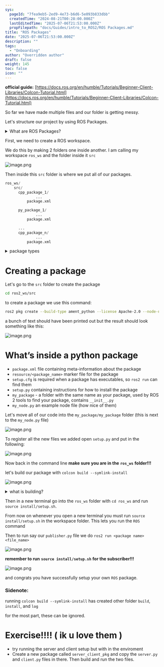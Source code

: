 ```yaml
---
sys:
  pageId: "7fea9eb5-2ed9-4e73-b6d6-5e093b833dbb"
  createdTime: "2024-08-21T00:28:00.000Z"
  lastEditedTime: "2025-07-06T21:53:00.000Z"
  propFilepath: "docs/Guides/intro_to_ROS2/ROS Packages.md"
title: "ROS Packages"
date: "2025-07-06T21:53:00.000Z"
description: ""
tags:
  - "Onboarding"
author: "Overridden author"
draft: false
weight: 145
toc: false
icon: ""
---
```


**official guide:** [https://docs.ros.org/en/humble/Tutorials/Beginner-Client-Libraries/Colcon-Tutorial.html](https://docs.ros.org/en/humble/Tutorials/Beginner-Client-Libraries/Colcon-Tutorial.html)

So far we have made multiple files and our folder is getting messy.

Let's structure our project by using ROS Packages.

<details>
      <summary>What are ROS Packages?</summary>
      ROS Packages are, as the name implies, packages of code that are highly sharable between ROS developers.
  </details>

First, we need to create a ROS workspace.

We do this by making 2 folders one inside another. I am calling my workspace `ros_ws` and the folder inside it `src`

![image.png](https://prod-files-secure.s3.us-west-2.amazonaws.com/d518164a-d88e-44d1-a4ee-3adb3bd8bce0/70706947-fd18-4537-a67b-e12946812d31/image.png?X-Amz-Algorithm=AWS4-HMAC-SHA256&X-Amz-Content-Sha256=UNSIGNED-PAYLOAD&X-Amz-Credential=ASIAZI2LB466UEMEU4KF%2F20250715%2Fus-west-2%2Fs3%2Faws4_request&X-Amz-Date=20250715T025213Z&X-Amz-Expires=3600&X-Amz-Security-Token=IQoJb3JpZ2luX2VjECMaCXVzLXdlc3QtMiJHMEUCIHm9CH%2BvPz8YidOeal7fqO942FPJPyjrpe0optWRqM%2FxAiEAlJ8z3%2Fn8QHx%2Fy62OUSAWIfgObVMOaUWP4JRKbTIkbUIq%2FwMIPBAAGgw2Mzc0MjMxODM4MDUiDOezjgWOC%2BTCqY9UCircAyM5qAZD7uNWUxTZ96BNZyAuNyL3GwIt4GvAzgqDR2HnrVWvDdXq9CMPBnTc3%2Bwnhc%2BDLC3%2BTPN5uvgGdCGyqMDDGGebuXW13wExu3HH3R2s6%2BM6g7SWM0e7SHy0q4TNRnGaab%2FsBCIgkItzQh0VYDrA%2FZ%2BA%2Fsex2yhE0f0N8b64cQ7ln6m2p32s%2Bqk19eKeLAtd3SoO6%2BkuV2mNNlqWcOyyC%2BzGPInWrKDzFBr6da1vmYC9TPEjUO9s%2B9nnAV2FaH607ifE07%2BoiXyqr1ieKnxR8KCOha3ybQ69i8g7%2ByDgA8kuL1PrKSn8uMpPOtfCZZd45Tm6bEchUJViPePI8A6T%2B9CirScOvzHWxQrilEjuIcfwFZai5E19iN5ukD1tmSL2Qun1n4UIU%2FGkIJsFEzw6XhJpLBzvyVOY8ns%2BmPI2x7sOLtd5rEzmmWM%2FkkhyZyoPJYw4dao89PDmpsEODicS6Fr2vbhPgo0%2FWPD12JjAm9a92UG0md0UifkMmGhc%2Fny6BGbk6q6iKPy0Zb5yNdyzsp5zVi7zyTQ0ysLufdxkkrXRYQ%2Fec%2Fo62Zw3NAYBgGRzvx4MTKvlgHRzUplt%2Bw0viZMEUaf5vE5HAOJd%2BFm4eIRdlkDvbLSklU8FMLH%2B1sMGOqUBVIiY5uno2T2v5Nx6snm28FGUaBV3iz1DW2z0AHQtFfnCY1wAImQhZnFZw6N6cy%2FdK6uhz1X8jNnjmt1Eyybxnu%2BJCPg23yiTxaaqYeKo5Xd1A55RTRH7iBflFdT%2F5Xzsxb09JXYCgQUCXobqtiUJVbeKGqotAj34vzkXqAvpGbKgyA%2B%2FiAcETQS6loXqhXE0UCtHl2kNmnTlj9yBwzuJ5zoOYt9e&X-Amz-Signature=b1b1572a72c45a068365063977a1be66522aa331f1745b0341f22410681f9f1b&X-Amz-SignedHeaders=host&x-amz-checksum-mode=ENABLED&x-id=GetObject)

Then inside this `src` folder is where we put all of our packages.

```python
ros_ws/
    src/
      cpp_package_1/
		      ...
          package.xml

      py_package_1/
		      ...
          package.xml

      ...
      cpp_package_n/
		      ...
          package.xml

```

<details>

<summary>package types</summary>

packages can be either `C++` or python.

the intern file structure is different for each but for this guide we will stick to creating python packages

</details>

# Creating a package

Let's go to the `src` folder to create the package

```bash
cd ros2_ws/src
```

to create a package we use this command:

```bash
ros2 pkg create --build-type ament_python --license Apache-2.0 --node-name my_node my_package
```

a bunch of text should have been printed out but the result should look something like this:

![image.png](https://prod-files-secure.s3.us-west-2.amazonaws.com/d518164a-d88e-44d1-a4ee-3adb3bd8bce0/e6cf1e3f-8512-4a3e-b131-079f800bf3e8/image.png?X-Amz-Algorithm=AWS4-HMAC-SHA256&X-Amz-Content-Sha256=UNSIGNED-PAYLOAD&X-Amz-Credential=ASIAZI2LB466UEMEU4KF%2F20250715%2Fus-west-2%2Fs3%2Faws4_request&X-Amz-Date=20250715T025213Z&X-Amz-Expires=3600&X-Amz-Security-Token=IQoJb3JpZ2luX2VjECMaCXVzLXdlc3QtMiJHMEUCIHm9CH%2BvPz8YidOeal7fqO942FPJPyjrpe0optWRqM%2FxAiEAlJ8z3%2Fn8QHx%2Fy62OUSAWIfgObVMOaUWP4JRKbTIkbUIq%2FwMIPBAAGgw2Mzc0MjMxODM4MDUiDOezjgWOC%2BTCqY9UCircAyM5qAZD7uNWUxTZ96BNZyAuNyL3GwIt4GvAzgqDR2HnrVWvDdXq9CMPBnTc3%2Bwnhc%2BDLC3%2BTPN5uvgGdCGyqMDDGGebuXW13wExu3HH3R2s6%2BM6g7SWM0e7SHy0q4TNRnGaab%2FsBCIgkItzQh0VYDrA%2FZ%2BA%2Fsex2yhE0f0N8b64cQ7ln6m2p32s%2Bqk19eKeLAtd3SoO6%2BkuV2mNNlqWcOyyC%2BzGPInWrKDzFBr6da1vmYC9TPEjUO9s%2B9nnAV2FaH607ifE07%2BoiXyqr1ieKnxR8KCOha3ybQ69i8g7%2ByDgA8kuL1PrKSn8uMpPOtfCZZd45Tm6bEchUJViPePI8A6T%2B9CirScOvzHWxQrilEjuIcfwFZai5E19iN5ukD1tmSL2Qun1n4UIU%2FGkIJsFEzw6XhJpLBzvyVOY8ns%2BmPI2x7sOLtd5rEzmmWM%2FkkhyZyoPJYw4dao89PDmpsEODicS6Fr2vbhPgo0%2FWPD12JjAm9a92UG0md0UifkMmGhc%2Fny6BGbk6q6iKPy0Zb5yNdyzsp5zVi7zyTQ0ysLufdxkkrXRYQ%2Fec%2Fo62Zw3NAYBgGRzvx4MTKvlgHRzUplt%2Bw0viZMEUaf5vE5HAOJd%2BFm4eIRdlkDvbLSklU8FMLH%2B1sMGOqUBVIiY5uno2T2v5Nx6snm28FGUaBV3iz1DW2z0AHQtFfnCY1wAImQhZnFZw6N6cy%2FdK6uhz1X8jNnjmt1Eyybxnu%2BJCPg23yiTxaaqYeKo5Xd1A55RTRH7iBflFdT%2F5Xzsxb09JXYCgQUCXobqtiUJVbeKGqotAj34vzkXqAvpGbKgyA%2B%2FiAcETQS6loXqhXE0UCtHl2kNmnTlj9yBwzuJ5zoOYt9e&X-Amz-Signature=7fa7da9300959c8b7088cebf7b16185f105f903cdb5c9965f9b7172c4e2a05a6&X-Amz-SignedHeaders=host&x-amz-checksum-mode=ENABLED&x-id=GetObject)

# What’s inside a python package

- `package.xml` file containing meta-information about the package
- `resource/<package_name>` marker file for the package
- `setup.cfg` is required when a package has executables, so `ros2 run` can find them
- `setup.py` containing instructions for how to install the package
- `my_package` - a folder with the same name as your package, used by ROS 2 tools to find your package, contains `__init__.py`
- `my_node.py` an example node file (how nice of them)

Let's move all of our code into the `my_package/my_package` folder (this is next to the `my_node.py` file)

![image.png](https://prod-files-secure.s3.us-west-2.amazonaws.com/d518164a-d88e-44d1-a4ee-3adb3bd8bce0/9ce58f11-0da9-4d3e-b86d-506a9685d378/image.png?X-Amz-Algorithm=AWS4-HMAC-SHA256&X-Amz-Content-Sha256=UNSIGNED-PAYLOAD&X-Amz-Credential=ASIAZI2LB466UEMEU4KF%2F20250715%2Fus-west-2%2Fs3%2Faws4_request&X-Amz-Date=20250715T025213Z&X-Amz-Expires=3600&X-Amz-Security-Token=IQoJb3JpZ2luX2VjECMaCXVzLXdlc3QtMiJHMEUCIHm9CH%2BvPz8YidOeal7fqO942FPJPyjrpe0optWRqM%2FxAiEAlJ8z3%2Fn8QHx%2Fy62OUSAWIfgObVMOaUWP4JRKbTIkbUIq%2FwMIPBAAGgw2Mzc0MjMxODM4MDUiDOezjgWOC%2BTCqY9UCircAyM5qAZD7uNWUxTZ96BNZyAuNyL3GwIt4GvAzgqDR2HnrVWvDdXq9CMPBnTc3%2Bwnhc%2BDLC3%2BTPN5uvgGdCGyqMDDGGebuXW13wExu3HH3R2s6%2BM6g7SWM0e7SHy0q4TNRnGaab%2FsBCIgkItzQh0VYDrA%2FZ%2BA%2Fsex2yhE0f0N8b64cQ7ln6m2p32s%2Bqk19eKeLAtd3SoO6%2BkuV2mNNlqWcOyyC%2BzGPInWrKDzFBr6da1vmYC9TPEjUO9s%2B9nnAV2FaH607ifE07%2BoiXyqr1ieKnxR8KCOha3ybQ69i8g7%2ByDgA8kuL1PrKSn8uMpPOtfCZZd45Tm6bEchUJViPePI8A6T%2B9CirScOvzHWxQrilEjuIcfwFZai5E19iN5ukD1tmSL2Qun1n4UIU%2FGkIJsFEzw6XhJpLBzvyVOY8ns%2BmPI2x7sOLtd5rEzmmWM%2FkkhyZyoPJYw4dao89PDmpsEODicS6Fr2vbhPgo0%2FWPD12JjAm9a92UG0md0UifkMmGhc%2Fny6BGbk6q6iKPy0Zb5yNdyzsp5zVi7zyTQ0ysLufdxkkrXRYQ%2Fec%2Fo62Zw3NAYBgGRzvx4MTKvlgHRzUplt%2Bw0viZMEUaf5vE5HAOJd%2BFm4eIRdlkDvbLSklU8FMLH%2B1sMGOqUBVIiY5uno2T2v5Nx6snm28FGUaBV3iz1DW2z0AHQtFfnCY1wAImQhZnFZw6N6cy%2FdK6uhz1X8jNnjmt1Eyybxnu%2BJCPg23yiTxaaqYeKo5Xd1A55RTRH7iBflFdT%2F5Xzsxb09JXYCgQUCXobqtiUJVbeKGqotAj34vzkXqAvpGbKgyA%2B%2FiAcETQS6loXqhXE0UCtHl2kNmnTlj9yBwzuJ5zoOYt9e&X-Amz-Signature=65509f1f95c6841f4a85fa7c70a793acc71f2f5ebec608d848aee102569e2758&X-Amz-SignedHeaders=host&x-amz-checksum-mode=ENABLED&x-id=GetObject)

To register all the new files we added open `setup.py` and put in the following:

![image.png](https://prod-files-secure.s3.us-west-2.amazonaws.com/d518164a-d88e-44d1-a4ee-3adb3bd8bce0/1cd7c262-4cae-4496-9d75-c178537d24a2/image.png?X-Amz-Algorithm=AWS4-HMAC-SHA256&X-Amz-Content-Sha256=UNSIGNED-PAYLOAD&X-Amz-Credential=ASIAZI2LB466UEMEU4KF%2F20250715%2Fus-west-2%2Fs3%2Faws4_request&X-Amz-Date=20250715T025213Z&X-Amz-Expires=3600&X-Amz-Security-Token=IQoJb3JpZ2luX2VjECMaCXVzLXdlc3QtMiJHMEUCIHm9CH%2BvPz8YidOeal7fqO942FPJPyjrpe0optWRqM%2FxAiEAlJ8z3%2Fn8QHx%2Fy62OUSAWIfgObVMOaUWP4JRKbTIkbUIq%2FwMIPBAAGgw2Mzc0MjMxODM4MDUiDOezjgWOC%2BTCqY9UCircAyM5qAZD7uNWUxTZ96BNZyAuNyL3GwIt4GvAzgqDR2HnrVWvDdXq9CMPBnTc3%2Bwnhc%2BDLC3%2BTPN5uvgGdCGyqMDDGGebuXW13wExu3HH3R2s6%2BM6g7SWM0e7SHy0q4TNRnGaab%2FsBCIgkItzQh0VYDrA%2FZ%2BA%2Fsex2yhE0f0N8b64cQ7ln6m2p32s%2Bqk19eKeLAtd3SoO6%2BkuV2mNNlqWcOyyC%2BzGPInWrKDzFBr6da1vmYC9TPEjUO9s%2B9nnAV2FaH607ifE07%2BoiXyqr1ieKnxR8KCOha3ybQ69i8g7%2ByDgA8kuL1PrKSn8uMpPOtfCZZd45Tm6bEchUJViPePI8A6T%2B9CirScOvzHWxQrilEjuIcfwFZai5E19iN5ukD1tmSL2Qun1n4UIU%2FGkIJsFEzw6XhJpLBzvyVOY8ns%2BmPI2x7sOLtd5rEzmmWM%2FkkhyZyoPJYw4dao89PDmpsEODicS6Fr2vbhPgo0%2FWPD12JjAm9a92UG0md0UifkMmGhc%2Fny6BGbk6q6iKPy0Zb5yNdyzsp5zVi7zyTQ0ysLufdxkkrXRYQ%2Fec%2Fo62Zw3NAYBgGRzvx4MTKvlgHRzUplt%2Bw0viZMEUaf5vE5HAOJd%2BFm4eIRdlkDvbLSklU8FMLH%2B1sMGOqUBVIiY5uno2T2v5Nx6snm28FGUaBV3iz1DW2z0AHQtFfnCY1wAImQhZnFZw6N6cy%2FdK6uhz1X8jNnjmt1Eyybxnu%2BJCPg23yiTxaaqYeKo5Xd1A55RTRH7iBflFdT%2F5Xzsxb09JXYCgQUCXobqtiUJVbeKGqotAj34vzkXqAvpGbKgyA%2B%2FiAcETQS6loXqhXE0UCtHl2kNmnTlj9yBwzuJ5zoOYt9e&X-Amz-Signature=44994d0bb4ae50a69da75c4f88c4fd3117d6448c8c79a5c3fa8049c830de004b&X-Amz-SignedHeaders=host&x-amz-checksum-mode=ENABLED&x-id=GetObject)

Now back in the command line **make sure you are in the** **`ros_ws`** **folder!!!**

let's build our package with `colcon build --symlink-install`

![image.png](https://prod-files-secure.s3.us-west-2.amazonaws.com/d518164a-d88e-44d1-a4ee-3adb3bd8bce0/2f2a0d27-b173-48fd-b189-5f5c0ce65619/image.png?X-Amz-Algorithm=AWS4-HMAC-SHA256&X-Amz-Content-Sha256=UNSIGNED-PAYLOAD&X-Amz-Credential=ASIAZI2LB466UEMEU4KF%2F20250715%2Fus-west-2%2Fs3%2Faws4_request&X-Amz-Date=20250715T025213Z&X-Amz-Expires=3600&X-Amz-Security-Token=IQoJb3JpZ2luX2VjECMaCXVzLXdlc3QtMiJHMEUCIHm9CH%2BvPz8YidOeal7fqO942FPJPyjrpe0optWRqM%2FxAiEAlJ8z3%2Fn8QHx%2Fy62OUSAWIfgObVMOaUWP4JRKbTIkbUIq%2FwMIPBAAGgw2Mzc0MjMxODM4MDUiDOezjgWOC%2BTCqY9UCircAyM5qAZD7uNWUxTZ96BNZyAuNyL3GwIt4GvAzgqDR2HnrVWvDdXq9CMPBnTc3%2Bwnhc%2BDLC3%2BTPN5uvgGdCGyqMDDGGebuXW13wExu3HH3R2s6%2BM6g7SWM0e7SHy0q4TNRnGaab%2FsBCIgkItzQh0VYDrA%2FZ%2BA%2Fsex2yhE0f0N8b64cQ7ln6m2p32s%2Bqk19eKeLAtd3SoO6%2BkuV2mNNlqWcOyyC%2BzGPInWrKDzFBr6da1vmYC9TPEjUO9s%2B9nnAV2FaH607ifE07%2BoiXyqr1ieKnxR8KCOha3ybQ69i8g7%2ByDgA8kuL1PrKSn8uMpPOtfCZZd45Tm6bEchUJViPePI8A6T%2B9CirScOvzHWxQrilEjuIcfwFZai5E19iN5ukD1tmSL2Qun1n4UIU%2FGkIJsFEzw6XhJpLBzvyVOY8ns%2BmPI2x7sOLtd5rEzmmWM%2FkkhyZyoPJYw4dao89PDmpsEODicS6Fr2vbhPgo0%2FWPD12JjAm9a92UG0md0UifkMmGhc%2Fny6BGbk6q6iKPy0Zb5yNdyzsp5zVi7zyTQ0ysLufdxkkrXRYQ%2Fec%2Fo62Zw3NAYBgGRzvx4MTKvlgHRzUplt%2Bw0viZMEUaf5vE5HAOJd%2BFm4eIRdlkDvbLSklU8FMLH%2B1sMGOqUBVIiY5uno2T2v5Nx6snm28FGUaBV3iz1DW2z0AHQtFfnCY1wAImQhZnFZw6N6cy%2FdK6uhz1X8jNnjmt1Eyybxnu%2BJCPg23yiTxaaqYeKo5Xd1A55RTRH7iBflFdT%2F5Xzsxb09JXYCgQUCXobqtiUJVbeKGqotAj34vzkXqAvpGbKgyA%2B%2FiAcETQS6loXqhXE0UCtHl2kNmnTlj9yBwzuJ5zoOYt9e&X-Amz-Signature=beb870233dae478d9ff49bf863209e172a36e1d6909c30c96c6d1adfb7ba7f7f&X-Amz-SignedHeaders=host&x-amz-checksum-mode=ENABLED&x-id=GetObject)

<details>

<summary>what is building?</summary>

if you are a CS major at Rose-Hulman you will learn the answer to this in CSSE132

but TLDR; is it combines all the code files into one program that can be run easily 

</details>

Then in a new terminal go into the `ros_ws` folder with `cd ros_ws` and run `source install/setup.sh`. 

From now on whenever you open a new terminal you must run `source install/setup.sh` in the workspace folder. This lets you run the `ROS` command

Then to run say our `publisher.py` file we do `ros2 run <package name> <file_name>`

![image.png](https://prod-files-secure.s3.us-west-2.amazonaws.com/d518164a-d88e-44d1-a4ee-3adb3bd8bce0/4f4b1219-3a44-4632-aa0a-ce3471699f59/image.png?X-Amz-Algorithm=AWS4-HMAC-SHA256&X-Amz-Content-Sha256=UNSIGNED-PAYLOAD&X-Amz-Credential=ASIAZI2LB466UEMEU4KF%2F20250715%2Fus-west-2%2Fs3%2Faws4_request&X-Amz-Date=20250715T025213Z&X-Amz-Expires=3600&X-Amz-Security-Token=IQoJb3JpZ2luX2VjECMaCXVzLXdlc3QtMiJHMEUCIHm9CH%2BvPz8YidOeal7fqO942FPJPyjrpe0optWRqM%2FxAiEAlJ8z3%2Fn8QHx%2Fy62OUSAWIfgObVMOaUWP4JRKbTIkbUIq%2FwMIPBAAGgw2Mzc0MjMxODM4MDUiDOezjgWOC%2BTCqY9UCircAyM5qAZD7uNWUxTZ96BNZyAuNyL3GwIt4GvAzgqDR2HnrVWvDdXq9CMPBnTc3%2Bwnhc%2BDLC3%2BTPN5uvgGdCGyqMDDGGebuXW13wExu3HH3R2s6%2BM6g7SWM0e7SHy0q4TNRnGaab%2FsBCIgkItzQh0VYDrA%2FZ%2BA%2Fsex2yhE0f0N8b64cQ7ln6m2p32s%2Bqk19eKeLAtd3SoO6%2BkuV2mNNlqWcOyyC%2BzGPInWrKDzFBr6da1vmYC9TPEjUO9s%2B9nnAV2FaH607ifE07%2BoiXyqr1ieKnxR8KCOha3ybQ69i8g7%2ByDgA8kuL1PrKSn8uMpPOtfCZZd45Tm6bEchUJViPePI8A6T%2B9CirScOvzHWxQrilEjuIcfwFZai5E19iN5ukD1tmSL2Qun1n4UIU%2FGkIJsFEzw6XhJpLBzvyVOY8ns%2BmPI2x7sOLtd5rEzmmWM%2FkkhyZyoPJYw4dao89PDmpsEODicS6Fr2vbhPgo0%2FWPD12JjAm9a92UG0md0UifkMmGhc%2Fny6BGbk6q6iKPy0Zb5yNdyzsp5zVi7zyTQ0ysLufdxkkrXRYQ%2Fec%2Fo62Zw3NAYBgGRzvx4MTKvlgHRzUplt%2Bw0viZMEUaf5vE5HAOJd%2BFm4eIRdlkDvbLSklU8FMLH%2B1sMGOqUBVIiY5uno2T2v5Nx6snm28FGUaBV3iz1DW2z0AHQtFfnCY1wAImQhZnFZw6N6cy%2FdK6uhz1X8jNnjmt1Eyybxnu%2BJCPg23yiTxaaqYeKo5Xd1A55RTRH7iBflFdT%2F5Xzsxb09JXYCgQUCXobqtiUJVbeKGqotAj34vzkXqAvpGbKgyA%2B%2FiAcETQS6loXqhXE0UCtHl2kNmnTlj9yBwzuJ5zoOYt9e&X-Amz-Signature=0ef7f3b0459ba5a4d2d753e31959f1e4571817b40b4d8044bef2a36edd94c1d1&X-Amz-SignedHeaders=host&x-amz-checksum-mode=ENABLED&x-id=GetObject)

**remember to run** **`source install/setup.sh`** **for the subscriber!!!**

![image.png](https://prod-files-secure.s3.us-west-2.amazonaws.com/d518164a-d88e-44d1-a4ee-3adb3bd8bce0/02121119-dad4-49ec-8356-c956108b4243/image.png?X-Amz-Algorithm=AWS4-HMAC-SHA256&X-Amz-Content-Sha256=UNSIGNED-PAYLOAD&X-Amz-Credential=ASIAZI2LB466UEMEU4KF%2F20250715%2Fus-west-2%2Fs3%2Faws4_request&X-Amz-Date=20250715T025213Z&X-Amz-Expires=3600&X-Amz-Security-Token=IQoJb3JpZ2luX2VjECMaCXVzLXdlc3QtMiJHMEUCIHm9CH%2BvPz8YidOeal7fqO942FPJPyjrpe0optWRqM%2FxAiEAlJ8z3%2Fn8QHx%2Fy62OUSAWIfgObVMOaUWP4JRKbTIkbUIq%2FwMIPBAAGgw2Mzc0MjMxODM4MDUiDOezjgWOC%2BTCqY9UCircAyM5qAZD7uNWUxTZ96BNZyAuNyL3GwIt4GvAzgqDR2HnrVWvDdXq9CMPBnTc3%2Bwnhc%2BDLC3%2BTPN5uvgGdCGyqMDDGGebuXW13wExu3HH3R2s6%2BM6g7SWM0e7SHy0q4TNRnGaab%2FsBCIgkItzQh0VYDrA%2FZ%2BA%2Fsex2yhE0f0N8b64cQ7ln6m2p32s%2Bqk19eKeLAtd3SoO6%2BkuV2mNNlqWcOyyC%2BzGPInWrKDzFBr6da1vmYC9TPEjUO9s%2B9nnAV2FaH607ifE07%2BoiXyqr1ieKnxR8KCOha3ybQ69i8g7%2ByDgA8kuL1PrKSn8uMpPOtfCZZd45Tm6bEchUJViPePI8A6T%2B9CirScOvzHWxQrilEjuIcfwFZai5E19iN5ukD1tmSL2Qun1n4UIU%2FGkIJsFEzw6XhJpLBzvyVOY8ns%2BmPI2x7sOLtd5rEzmmWM%2FkkhyZyoPJYw4dao89PDmpsEODicS6Fr2vbhPgo0%2FWPD12JjAm9a92UG0md0UifkMmGhc%2Fny6BGbk6q6iKPy0Zb5yNdyzsp5zVi7zyTQ0ysLufdxkkrXRYQ%2Fec%2Fo62Zw3NAYBgGRzvx4MTKvlgHRzUplt%2Bw0viZMEUaf5vE5HAOJd%2BFm4eIRdlkDvbLSklU8FMLH%2B1sMGOqUBVIiY5uno2T2v5Nx6snm28FGUaBV3iz1DW2z0AHQtFfnCY1wAImQhZnFZw6N6cy%2FdK6uhz1X8jNnjmt1Eyybxnu%2BJCPg23yiTxaaqYeKo5Xd1A55RTRH7iBflFdT%2F5Xzsxb09JXYCgQUCXobqtiUJVbeKGqotAj34vzkXqAvpGbKgyA%2B%2FiAcETQS6loXqhXE0UCtHl2kNmnTlj9yBwzuJ5zoOYt9e&X-Amz-Signature=a267dbed314ef37383e82c0ac8b0512384b2711b4ae7c2a639af3ecd6156df5f&X-Amz-SignedHeaders=host&x-amz-checksum-mode=ENABLED&x-id=GetObject)

and congrats you have successfully setup your own `ROS` package.

### Sidenote:

running `colcon build --symlink-install` has created other folder `build`, `install`, and `log`

for the most part, these can be ignored.

# Exercise!!!! ( ik u love them )

- try running the server and client setup but with in the enviroment
- Create a new package called `server_client_pkg` and copy the `server.py` and `client.py` files in there. Then build and run the two files.
